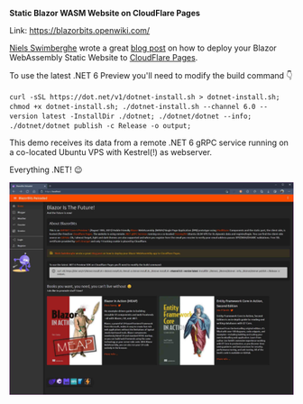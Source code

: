 **Static Blazor WASM Website on CloudFlare Pages**

Link: https://blazorbits.openwiki.com/

[Niels Swimberghe](https://twitter.com/RealSwimburger) wrote a great [blog post](https://swimburger.net/blog/dotnet/how-to-deploy-blazor-webassembly-to-cloudflare-pages) on how to deploy your Blazor WebAssembly Static Website to [CloudFlare Pages](https://pages.cloudflare.com/).

To use the latest .NET 6 Preview you'll need to modify the build command 👇

`curl -sSL https://dot.net/v1/dotnet-install.sh > dotnet-install.sh; chmod +x dotnet-install.sh; ./dotnet-install.sh --channel 6.0 --version latest -InstallDir ./dotnet; ./dotnet/dotnet --info; ./dotnet/dotnet publish -c Release -o output;`

This demo receives its data from a remote .NET 6 gRPC service running on a co-located Ubuntu VPS with Kestrel(!) as webserver.

Everything .NET! 😉

![Static Blazor WASM Website on CloudFlare Pages](Screenshot.jpg)